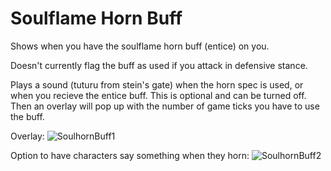 # Soulflame Horn Buff
Shows when you have the soulflame horn buff (entice) on you.

Doesn't currently flag the buff as used if you attack in defensive stance.

Plays a sound (tuturu from stein's gate) when the horn spec is used, or when you recieve the entice buff. This is optional and can be turned off.
Then an overlay will pop up with the number of game ticks you have to use the buff.

Overlay:
![SoulhornBuff1](https://github.com/user-attachments/assets/60f7e583-4ee4-4633-b811-b4edbe56fecb)

Option to have characters say something when they horn:
![SoulhornBuff2](https://github.com/user-attachments/assets/e501fc0a-e24f-4707-977d-2919c69c1f2c)
